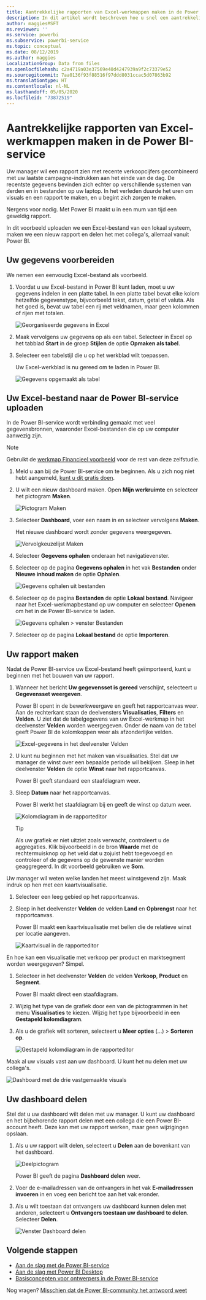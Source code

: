 ```yaml
---
title: Aantrekkelijke rapporten van Excel-werkmappen maken in de Power BI-service
description: In dit artikel wordt beschreven hoe u snel een aantrekkelijk rapport kunt maken van een Excel-werkmap.
author: maggiesMSFT
ms.reviewer: ''
ms.service: powerbi
ms.subservice: powerbi-service
ms.topic: conceptual
ms.date: 08/12/2019
ms.author: maggies
LocalizationGroup: Data from files
ms.openlocfilehash: c2a4719a03e37569e40d4247939a9f2c73379e52
ms.sourcegitcommit: 7aa0136f93f88516f97ddd8031ccac5d07863b92
ms.translationtype: HT
ms.contentlocale: nl-NL
ms.lasthandoff: 05/05/2020
ms.locfileid: "73872519"
---
```

# <a name="from-excel-workbook-to-stunning-report-in-the-power-bi-service"></a>Aantrekkelijke rapporten van Excel-werkmappen maken in de Power BI-service
Uw manager wil een rapport zien met recente verkoopcijfers gecombineerd met uw laatste campagne-indrukken aan het einde van de dag. De recentste gegevens bevinden zich echter op verschillende systemen van derden en in bestanden op uw laptop. In het verleden duurde het uren om visuals en een rapport te maken, en u begint zich zorgen te maken.

Nergens voor nodig. Met Power BI maakt u in een mum van tijd een geweldig rapport.

In dit voorbeeld uploaden we een Excel-bestand van een lokaal systeem, maken we een nieuw rapport en delen het met collega's, allemaal vanuit Power BI.

## <a name="prepare-your-data"></a>Uw gegevens voorbereiden
We nemen een eenvoudig Excel-bestand als voorbeeld. 

1. Voordat u uw Excel-bestand in Power BI kunt laden, moet u uw gegevens indelen in een platte tabel. In een platte tabel bevat elke kolom hetzelfde gegevenstype, bijvoorbeeld tekst, datum, getal of valuta. Als het goed is, bevat uw tabel een rij met veldnamen, maar geen kolommen of rijen met totalen.

   ![Georganiseerde gegevens in Excel](media/service-from-excel-to-stunning-report/pbi_excel_file.png)

2. Maak vervolgens uw gegevens op als een tabel. Selecteer in Excel op het tabblad **Start** in de groep **Stijlen** de optie **Opmaken als tabel**. 

3. Selecteer een tabelstijl die u op het werkblad wilt toepassen. 

   Uw Excel-werkblad is nu gereed om te laden in Power BI.

   ![Gegevens opgemaakt als tabel](media/service-from-excel-to-stunning-report/pbi_excel_table.png)

## <a name="upload-your-excel-file-to-the-power-bi-service"></a>Uw Excel-bestand naar de Power BI-service uploaden
In de Power BI-service wordt verbinding gemaakt met veel gegevensbronnen, waaronder Excel-bestanden die op uw computer aanwezig zijn. 

 > [!NOTE] 
 > Gebruikt de [werkmap Financieel voorbeeld](sample-financial-download.md) voor de rest van deze zelfstudie.

1. Meld u aan bij de Power BI-service om te beginnen. Als u zich nog niet hebt aangemeld, [kunt u dit gratis doen](https://powerbi.com).

2. U wilt een nieuw dashboard maken. Open **Mijn werkruimte** en selecteer het pictogram **Maken**.

   ![Pictogram Maken](media/service-from-excel-to-stunning-report/power-bi-new-dash.png)

3. Selecteer **Dashboard**, voer een naam in en selecteer vervolgens **Maken**. 

   Het nieuwe dashboard wordt zonder gegevens weergegeven.

   ![Vervolgkeuzelijst Maken](media/service-from-excel-to-stunning-report/power-bi-create-dash.png)

4. Selecteer **Gegevens ophalen** onderaan het navigatievenster. 

5. Selecteer op de pagina **Gegevens ophalen** in het vak **Bestanden** onder **Nieuwe inhoud maken** de optie **Ophalen**.

   ![Gegevens ophalen uit bestanden](media/service-from-excel-to-stunning-report/pbi_get_files.png)

6. Selecteer op de pagina **Bestanden** de optie **Lokaal bestand**. Navigeer naar het Excel-werkmapbestand op uw computer en selecteer **Openen** om het in de Power BI-service te laden. 

   ![Gegevens ophalen > venster Bestanden](media/service-from-excel-to-stunning-report/pbi_local_file.png)

7. Selecteer op de pagina **Lokaal bestand** de optie **Importeren**.


## <a name="build-your-report"></a>Uw rapport maken
Nadat de Power BI-service uw Excel-bestand heeft geïmporteerd, kunt u beginnen met het bouwen van uw rapport. 

1. Wanneer het bericht **Uw gegevensset is gereed** verschijnt, selecteert u **Gegevensset weergeven**.  

   Power BI opent in de bewerkweergave en geeft het rapportcanvas weer. Aan de rechterkant staan de deelvensters **Visualisaties**, **Filters** en **Velden**. U ziet dat de tabelgegevens van uw Excel-werkmap in het deelvenster **Velden** worden weergegeven. Onder de naam van de tabel geeft Power BI de kolomkoppen weer als afzonderlijke velden.

   ![Excel-gegevens in het deelvenster Velden](media/service-from-excel-to-stunning-report/pbi_report_fields.png)

2. U kunt nu beginnen met het maken van visualisaties. Stel dat uw manager de winst over een bepaalde periode wil bekijken. Sleep in het deelvenster **Velden** de optie **Winst** naar het rapportcanvas. 

   Power BI geeft standaard een staafdiagram weer. 

3. Sleep **Datum** naar het rapportcanvas. 

   Power BI werkt het staafdiagram bij en geeft de winst op datum weer.

   ![Kolomdiagram in de rapporteditor](media/service-from-excel-to-stunning-report/pbi_report_pin-new.png)

   > [!TIP]
   > Als uw grafiek er niet uitziet zoals verwacht, controleert u de aggregaties. Klik bijvoorbeeld in de bron **Waarde** met de rechtermuisknop op het veld dat u zojuist hebt toegevoegd en controleer of de gegevens op de gewenste manier worden geaggregeerd. In dit voorbeeld gebruiken we **Som**.
   > 

Uw manager wil weten welke landen het meest winstgevend zijn. Maak indruk op hen met een kaartvisualisatie. 

1. Selecteer een leeg gebied op het rapportcanvas. 

2. Sleep in het deelvenster **Velden** de velden **Land** en **Opbrengst** naar het rapportcanvas.

   Power BI maakt een kaartvisualisatie met bellen die de relatieve winst per locatie aangeven.

   ![Kaartvisual in de rapporteditor](media/service-from-excel-to-stunning-report/pbi_report_map-new.png)

En hoe kan een visualisatie met verkoop per product en marktsegment worden weergegeven? Simpel. 

1. Selecteer in het deelvenster **Velden** de velden **Verkoop**, **Product** en **Segment**. 
   
   Power BI maakt direct een staafdiagram. 

2. Wijzig het type van de grafiek door een van de pictogrammen in het menu **Visualisaties** te kiezen. Wijzig het type bijvoorbeeld in een **Gestapeld kolomdiagram**. 

3. Als u de grafiek wilt sorteren, selecteert u **Meer opties** (...) > **Sorteren op**.

   ![Gestapeld kolomdiagram in de rapporteditor](media/service-from-excel-to-stunning-report/pbi_barchart-new.png)

Maak al uw visuals vast aan uw dashboard. U kunt het nu delen met uw collega's.

   ![Dashboard met de drie vastgemaakte visuals](media/service-from-excel-to-stunning-report/pbi_report.png)

## <a name="share-your-dashboard"></a>Uw dashboard delen
Stel dat u uw dashboard wilt delen met uw manager. U kunt uw dashboard en het bijbehorende rapport delen met een collega die een Power BI-account heeft. Deze kan met uw rapport werken, maar geen wijzigingen opslaan.

1. Als u uw rapport wilt delen, selecteert u **Delen** aan de bovenkant van het dashboard.

   ![Deelpictogram](media/service-from-excel-to-stunning-report/power-bi-share.png)

   Power BI geeft de pagina **Dashboard delen** weer. 

2. Voer de e-mailadressen van de ontvangers in het vak **E-mailadressen invoeren** in en voeg een bericht toe aan het vak eronder. 

3. Als u wilt toestaan dat ontvangers uw dashboard kunnen delen met anderen, selecteert u **Ontvangers toestaan uw dashboard te delen**. Selecteer **Delen**.

   ![Venster Dashboard delen](media/service-from-excel-to-stunning-report/power-bi-share-dash-new.png)

## <a name="next-steps"></a>Volgende stappen

* [Aan de slag met de Power BI-service](service-get-started.md)
* [Aan de slag met Power BI Desktop](desktop-getting-started.md)
* [Basisconcepten voor ontwerpers in de Power BI-service](service-basic-concepts.md)

Nog vragen? [Misschien dat de Power BI-community het antwoord weet](https://community.powerbi.com/)

